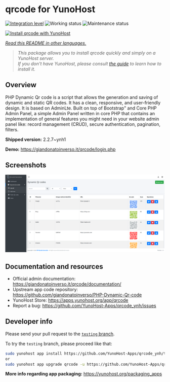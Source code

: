 <!--
N.B.: This README was automatically generated by <https://github.com/YunoHost/apps/tree/master/tools/readme_generator>
It shall NOT be edited by hand.
-->

# qrcode for YunoHost

[![Integration level](https://dash.yunohost.org/integration/qrcode.svg)](https://ci-apps.yunohost.org/ci/apps/qrcode/) ![Working status](https://ci-apps.yunohost.org/ci/badges/qrcode.status.svg) ![Maintenance status](https://ci-apps.yunohost.org/ci/badges/qrcode.maintain.svg)

[![Install qrcode with YunoHost](https://install-app.yunohost.org/install-with-yunohost.svg)](https://install-app.yunohost.org/?app=qrcode)

*[Read this README in other languages.](./ALL_README.md)*

> *This package allows you to install qrcode quickly and simply on a YunoHost server.*  
> *If you don't have YunoHost, please consult [the guide](https://yunohost.org/install) to learn how to install it.*

## Overview

PHP Dynamic Qr code is a script that allows the generation and saving of dynamic and static QR codes. It has a clean, responsive, and user-friendly design. It is based on AdminLte. Built on top of Bootstrap" and Core PHP Admin Panel, a simple Admin Panel written in core PHP that contains an implementation of general features you might need in your website admin panel like: record management (CRUD), secure authentication, pagination, filters.

**Shipped version:** 2.2.7~ynh1

**Demo:** <https://giandonatoinverso.it/qrcode/login.php>

## Screenshots

![Screenshot of qrcode](./doc/screenshots/screenshot.png)

## Documentation and resources

- Official admin documentation: <https://giandonatoinverso.it/qrcode/documentation/>
- Upstream app code repository: <https://github.com/giandonatoinverso/PHP-Dynamic-Qr-code>
- YunoHost Store: <https://apps.yunohost.org/app/qrcode>
- Report a bug: <https://github.com/YunoHost-Apps/qrcode_ynh/issues>

## Developer info

Please send your pull request to the [`testing` branch](https://github.com/YunoHost-Apps/qrcode_ynh/tree/testing).

To try the `testing` branch, please proceed like that:

```bash
sudo yunohost app install https://github.com/YunoHost-Apps/qrcode_ynh/tree/testing --debug
or
sudo yunohost app upgrade qrcode -u https://github.com/YunoHost-Apps/qrcode_ynh/tree/testing --debug
```

**More info regarding app packaging:** <https://yunohost.org/packaging_apps>
